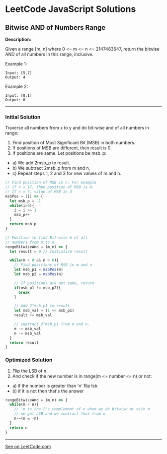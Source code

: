 # LeetCode JavaScript Solutions



## Bitwise AND of Numbers Range



**Description:**

Given a range [m, n] where 0 <= m <= n <= 2147483647, return the bitwise AND of all numbers in this range, inclusive.

Example 1:
```
Input: [5,7]
Output: 4
```

Example 2:
```
Input: [0,1]
Output: 0
```

---

### Initial Solution
Traverse all numbers from x to y and do bit-wise and of all numbers in range:
1) Find position of Most Significant Bit (MSB) in both numbers.
2) If positions of MSB are different, then result is 0.
3) If positions are same. Let positions be msb_p:
  - a) We add 2msb_p to result.
  - b) We subtract 2msb_p from m and n,
  - c) Repeat steps 1, 2 and 3 for new values of m and n. 


```JavaScript
// Find position of MSB in n. For example  
// if n = 17, then position of MSB is 4.  
// If n = 7, value of MSB is 3  
msbPos = (i) => {
  let msb_p = -1
  while(i>0){
    i = i >> 1
    msb_p++
  }
  return msb_p
}

// Function to find Bit-wise & of all  
// numbers from m to n.
rangeBitwiseAnd = (m,n) => {
  let result = 0 // Initialize result  

  while(m > 0 && n > 0){
    // Find positions of MSB in m and n  
    let msb_p1 = msbPos(m)
    let msb_p2 = msbPos(n)

    // If positions are not same, return  
    if(msb_p1 != msb_p2){
      break
    }

    // Add 2^msb_p1 to result  
    let msb_val = (1 << msb_p1)
    result += msb_val

    // subtract 2^msb_p1 from m and n. 
    m -= msb_val
    n -= msb_val
  }
  return result
}
```


### Optimized Solution
1) Flip the LSB of n.
2) And check if the new number is in range(m <= number <= n) or not:
  - a) if the number is greater than 'n' flip lsb
  - b) if it is not then that's the answer

```JavaScript
rangeBitwiseAnd = (m,n) => {
  while(m < n){
    // -n is the 2's complement of n when we do bitwise or with n  
    // we get LSB and we subtract that from n 
    n-=(n & -n)
  }
  return n
}

```


---


[See on LeetCode.com](https://leetcode.com/explore/featured/card/30-day-leetcoding-challenge/531/week-4/3307/)
